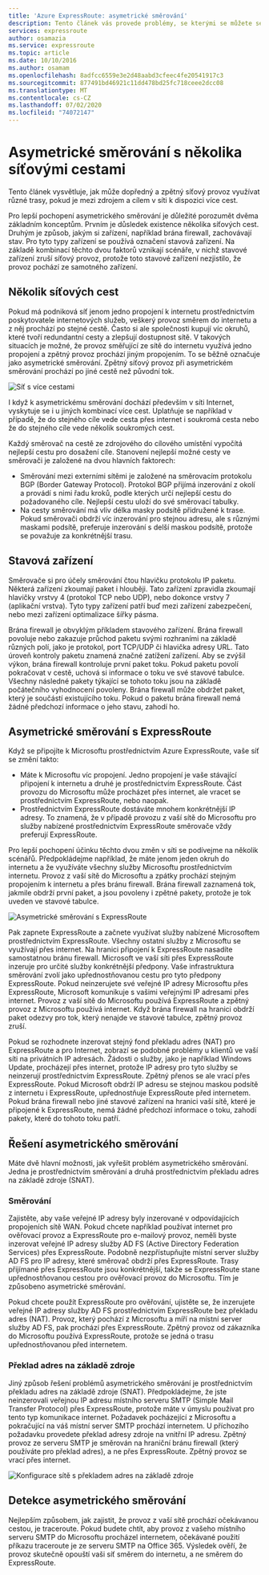 ```yaml
---
title: 'Azure ExpressRoute: asymetrické směrování'
description: Tento článek vás provede problémy, se kterými se můžete setkat s asymetrickým směrováním v síti s více odkazy na cíl.
services: expressroute
author: osamazia
ms.service: expressroute
ms.topic: article
ms.date: 10/10/2016
ms.author: osamam
ms.openlocfilehash: 8adfcc6559e3e2d48aabd3cfeec4fe20541917c3
ms.sourcegitcommit: 877491bd46921c11dd478bd25fc718ceee2dcc08
ms.translationtype: MT
ms.contentlocale: cs-CZ
ms.lasthandoff: 07/02/2020
ms.locfileid: "74072147"
---
```

# <a name="asymmetric-routing-with-multiple-network-paths"></a>Asymetrické směrování s několika síťovými cestami
Tento článek vysvětluje, jak může dopředný a zpětný síťový provoz využívat různé trasy, pokud je mezi zdrojem a cílem v síti k dispozici více cest.

Pro lepší pochopení asymetrického směrování je důležité porozumět dvěma základním konceptům. Prvním je důsledek existence několika síťových cest. Druhým je způsob, jakým si zařízení, například brána firewall, zachovávají stav. Pro tyto typy zařízení se používá označení stavová zařízení. Na základě kombinací těchto dvou faktorů vznikají scénáře, v nichž stavové zařízení zruší síťový provoz, protože toto stavové zařízení nezjistilo, že provoz pochází ze samotného zařízení.

## <a name="multiple-network-paths"></a>Několik síťových cest
Pokud má podniková síť jenom jedno propojení k internetu prostřednictvím poskytovatele internetových služeb, veškerý provoz směrem do internetu a z něj prochází po stejné cestě. Často si ale společnosti kupují víc okruhů, které tvoří redundantní cesty a zlepšují dostupnost sítě. V takových situacích je možné, že provoz směřující ze sítě do internetu využívá jedno propojení a zpětný provoz prochází jiným propojením. To se běžně označuje jako asymetrické směrování. Zpětný síťový provoz při asymetrickém směrování prochází po jiné cestě než původní tok.

![Síť s více cestami](./media/expressroute-asymmetric-routing/AsymmetricRouting3.png)

I když k asymetrickému směrování dochází především v síti Internet, vyskytuje se i u jiných kombinací více cest. Uplatňuje se například v případě, že do stejného cíle vede cesta přes internet i soukromá cesta nebo že do stejného cíle vede několik soukromých cest.

Každý směrovač na cestě ze zdrojového do cílového umístění vypočítá nejlepší cestu pro dosažení cíle. Stanovení nejlepší možné cesty ve směrovači je založené na dvou hlavních faktorech:

* Směrování mezi externími sítěmi je založené na směrovacím protokolu BGP (Border Gateway Protocol). Protokol BGP přijímá inzerování z okolí a provádí s nimi řadu kroků, podle kterých určí nejlepší cestu do požadovaného cíle. Nejlepší cestu uloží do své směrovací tabulky.
* Na cesty směrování má vliv délka masky podsítě přidružené k trase. Pokud směrovači obdrží víc inzerování pro stejnou adresu, ale s různými maskami podsítě, preferuje inzerování s delší maskou podsítě, protože se považuje za konkrétnější trasu.

## <a name="stateful-devices"></a>Stavová zařízení
Směrovače si pro účely směrování čtou hlavičku protokolu IP paketu. Některá zařízení zkoumají paket i hlouběji. Tato zařízení zpravidla zkoumají hlavičky vrstvy 4 (protokol TCP nebo UDP), nebo dokonce vrstvy 7 (aplikační vrstva). Tyto typy zařízení patří buď mezi zařízení zabezpečení, nebo mezi zařízení optimalizace šířky pásma. 

Brána firewall je obvyklým příkladem stavového zařízení. Brána firewall povoluje nebo zakazuje průchod paketu svými rozhraními na základě různých polí, jako je protokol, port TCP/UDP či hlavička adresy URL. Tato úroveň kontroly paketu znamená značné zatížení zařízení. Aby se zvýšil výkon, brána firewall kontroluje první paket toku. Pokud paketu povolí pokračovat v cestě, uchová si informace o toku ve své stavové tabulce. Všechny následné pakety týkající se tohoto toku jsou na základě počátečního vyhodnocení povoleny. Brána firewall může obdržet paket, který je součástí existujícího toku. Pokud o paketu brána firewall nemá žádné předchozí informace o jeho stavu, zahodí ho.

## <a name="asymmetric-routing-with-expressroute"></a>Asymetrické směrování s ExpressRoute
Když se připojíte k Microsoftu prostřednictvím Azure ExpressRoute, vaše síť se změní takto:

* Máte k Microsoftu víc propojení. Jedno propojení je vaše stávající připojení k internetu a druhé je prostřednictvím ExpressRoute. Část provozu do Microsoftu může procházet přes internet, ale vracet se prostřednictvím ExpressRoute, nebo naopak.
* Prostřednictvím ExpressRoute dostáváte mnohem konkrétnější IP adresy. To znamená, že v případě provozu z vaší sítě do Microsoftu pro služby nabízené prostřednictvím ExpressRoute směrovače vždy preferují ExpressRoute.

Pro lepší pochopení účinku těchto dvou změn v síti se podívejme na několik scénářů. Předpokládejme například, že máte jenom jeden okruh do internetu a že využíváte všechny služby Microsoftu prostřednictvím internetu. Provoz z vaší sítě do Microsoftu a zpátky prochází stejným propojením k internetu a přes bránu firewall. Brána firewall zaznamená tok, jakmile obdrží první paket, a jsou povoleny i zpětné pakety, protože je tok uveden ve stavové tabulce.

![Asymetrické směrování s ExpressRoute](./media/expressroute-asymmetric-routing/AsymmetricRouting1.png)

Pak zapnete ExpressRoute a začnete využívat služby nabízené Microsoftem prostřednictvím ExpressRoute. Všechny ostatní služby z Microsoftu se využívají přes internet. Na hranici připojení k ExpressRoute nasadíte samostatnou bránu firewall. Microsoft ve vaší síti přes ExpressRoute inzeruje pro určité služby konkrétnější předpony. Vaše infrastruktura směrování zvolí jako upřednostňovanou cestu pro tyto předpony ExpressRoute. Pokud neinzerujete své veřejné IP adresy Microsoftu přes ExpressRoute, Microsoft komunikuje s vašimi veřejnými IP adresami přes internet. Provoz z vaší sítě do Microsoftu používá ExpressRoute a zpětný provoz z Microsoftu používá internet. Když brána firewall na hranici obdrží paket odezvy pro tok, který nenajde ve stavové tabulce, zpětný provoz zruší.

Pokud se rozhodnete inzerovat stejný fond překladu adres (NAT) pro ExpressRoute a pro Internet, zobrazí se podobné problémy u klientů ve vaší síti na privátních IP adresách. Žádosti o služby, jako je například Windows Update, procházejí přes internet, protože IP adresy pro tyto služby se neinzerují prostřednictvím ExpressRoute. Zpětný přenos se ale vrací přes ExpressRoute. Pokud Microsoft obdrží IP adresu se stejnou maskou podsítě z internetu i ExpressRoute, upřednostňuje ExpressRoute před internetem. Pokud brána firewall nebo jiné stavové zařízení na hranici vaší sítě, které je připojené k ExpressRoute, nemá žádné předchozí informace o toku, zahodí pakety, které do tohoto toku patří.

## <a name="asymmetric-routing-solutions"></a>Řešení asymetrického směrování
Máte dvě hlavní možnosti, jak vyřešit problém asymetrického směrování. Jedna je prostřednictvím směrování a druhá prostřednictvím překladu adres na základě zdroje (SNAT).

### <a name="routing"></a>Směrování
Zajistěte, aby vaše veřejné IP adresy byly inzerované v odpovídajících propojeních sítě WAN. Pokud chcete například používat internet pro ověřovací provoz a ExpressRoute pro e-mailový provoz, neměli byste inzerovat veřejné IP adresy služby AD FS (Active Directory Federation Services) přes ExpressRoute. Podobně nezpřístupňujte místní server služby AD FS pro IP adresy, které směrovač obdrží přes ExpressRoute. Trasy přijímané přes ExpressRoute jsou konkrétnější, takže se ExpressRoute stane upřednostňovanou cestou pro ověřovací provoz do Microsoftu. Tím je způsobeno asymetrické směrování.

Pokud chcete použít ExpressRoute pro ověřování, ujistěte se, že inzerujete veřejné IP adresy služby AD FS prostřednictvím ExpressRoute bez překladu adres (NAT). Provoz, který pochází z Microsoftu a míří na místní server služby AD FS, pak prochází přes ExpressRoute. Zpětný provoz od zákazníka do Microsoftu používá ExpressRoute, protože se jedná o trasu upřednostňovanou před internetem.

### <a name="source-based-nat"></a>Překlad adres na základě zdroje
Jiný způsob řešení problémů asymetrického směrování je prostřednictvím překladu adres na základě zdroje (SNAT). Předpokládejme, že jste neinzerovali veřejnou IP adresu místního serveru SMTP (Simple Mail Transfer Protocol) přes ExpressRoute, protože máte v úmyslu používat pro tento typ komunikace internet. Požadavek pocházející z Microsoftu a pokračující na váš místní server SMTP prochází internetem. U příchozího požadavku provedete překlad adresy zdroje na vnitřní IP adresu. Zpětný provoz ze serveru SMTP je směrován na hraniční bránu firewall (který používáte pro překlad adres), a ne přes ExpressRoute. Zpětný provoz se vrací přes internet.

![Konfigurace sítě s překladem adres na základě zdroje](./media/expressroute-asymmetric-routing/AsymmetricRouting2.png)

## <a name="asymmetric-routing-detection"></a>Detekce asymetrického směrování
Nejlepším způsobem, jak zajistit, že provoz z vaší sítě prochází očekávanou cestou, je traceroute. Pokud budete chtít, aby provoz z vašeho místního serveru SMTP do Microsoftu procházel internetem, očekávané použití příkazu traceroute je ze serveru SMTP na Office 365. Výsledek ověří, že provoz skutečně opouští vaši síť směrem do internetu, a ne směrem do ExpressRoute.

